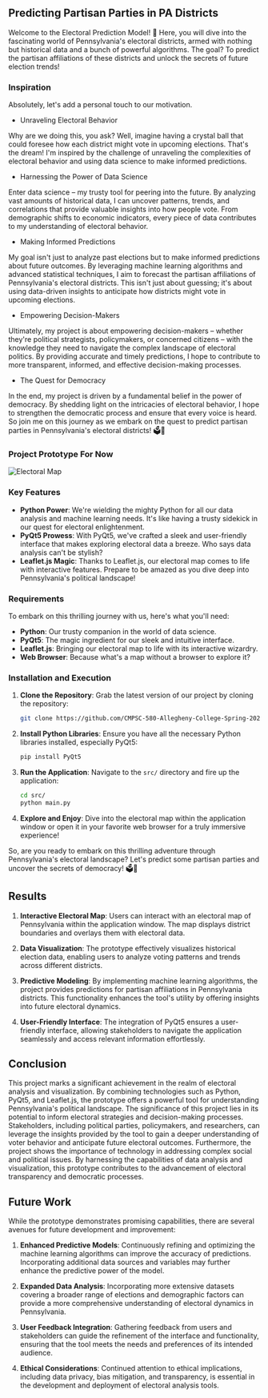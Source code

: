 ## Predicting Partisan Parties in PA Districts

Welcome to the Electoral Prediction Model! 🎉 Here, you will dive into the fascinating world of Pennsylvania's electoral districts, armed with nothing but historical data and a bunch of powerful algorithms. The goal? To predict the partisan affiliations of these districts and unlock the secrets of future election trends!

### Inspiration

Absolutely, let's add a personal touch to our motivation.

- Unraveling Electoral Behavior

Why are we doing this, you ask? Well, imagine having a crystal ball that could foresee how each district might vote in upcoming elections. That's the dream! I'm inspired by the challenge of unraveling the complexities of electoral behavior and using data science to make informed predictions.

- Harnessing the Power of Data Science

Enter data science – my trusty tool for peering into the future. By analyzing vast amounts of historical data, I can uncover patterns, trends, and correlations that provide valuable insights into how people vote. From demographic shifts to economic indicators, every piece of data contributes to my understanding of electoral behavior.

- Making Informed Predictions

My goal isn't just to analyze past elections but to make informed predictions about future outcomes. By leveraging machine learning algorithms and advanced statistical techniques, I aim to forecast the partisan affiliations of Pennsylvania's electoral districts. This isn't just about guessing; it's about using data-driven insights to anticipate how districts might vote in upcoming elections.

- Empowering Decision-Makers

Ultimately, my project is about empowering decision-makers – whether they're political strategists, policymakers, or concerned citizens – with the knowledge they need to navigate the complex landscape of electoral politics. By providing accurate and timely predictions, I hope to contribute to more transparent, informed, and effective decision-making processes.

- The Quest for Democracy

In the end, my project is driven by a fundamental belief in the power of democracy. By shedding light on the intricacies of electoral behavior, I hope to strengthen the democratic process and ensure that every voice is heard. So join me on this journey as we embark on the quest to predict partisan parties in Pennsylvania's electoral districts! 🗳️🔮

### Project Prototype For Now

![Electoral Map](/Users/stephenrodriguez/Documents/junior_sem/own-project-rodriguez03/screenshot.png)

### Key Features

- **Python Power**: We're wielding the mighty Python for all our data analysis and machine learning needs. It's like having a trusty sidekick in our quest for electoral enlightenment.
- **PyQt5 Prowess**: With PyQt5, we've crafted a sleek and user-friendly interface that makes exploring electoral data a breeze. Who says data analysis can't be stylish?
- **Leaflet.js Magic**: Thanks to Leaflet.js, our electoral map comes to life with interactive features. Prepare to be amazed as you dive deep into Pennsylvania's political landscape!

### Requirements

To embark on this thrilling journey with us, here's what you'll need:

- **Python**: Our trusty companion in the world of data science.
- **PyQt5**: The magic ingredient for our sleek and intuitive interface.
- **Leaflet.js**: Bringing our electoral map to life with its interactive wizardry.
- **Web Browser**: Because what's a map without a browser to explore it?

### Installation and Execution

1. **Clone the Repository**: Grab the latest version of our project by cloning the repository:
   ```bash
   git clone https://github.com/CMPSC-580-Allegheny-College-Spring-2024/own-project-rodriguez03.git
   ```

2. **Install Python Libraries**: Ensure you have all the necessary Python libraries installed, especially PyQt5:
   ```bash
   pip install PyQt5
   ```

3. **Run the Application**: Navigate to the `src/` directory and fire up the application:
   ```bash
   cd src/
   python main.py
   ```

4. **Explore and Enjoy**: Dive into the electoral map within the application window or open it in your favorite web browser for a truly immersive experience!

So, are you ready to embark on this thrilling adventure through Pennsylvania's electoral landscape? Let's predict some partisan parties and uncover the secrets of democracy! 🗳️🔮

## Results

1. **Interactive Electoral Map**: Users can interact with an electoral map of Pennsylvania within the application window. The map displays district boundaries and overlays them with electoral data.

2. **Data Visualization**: The prototype effectively visualizes historical election data, enabling users to analyze voting patterns and trends across different districts.

3. **Predictive Modeling**: By implementing machine learning algorithms, the project provides predictions for partisan affiliations in Pennsylvania districts. This functionality enhances the tool's utility by offering insights into future electoral dynamics.

4. **User-Friendly Interface**: The integration of PyQt5 ensures a user-friendly interface, allowing stakeholders to navigate the application seamlessly and access relevant information effortlessly.

## Conclusion

This project marks a significant achievement in the realm of electoral analysis and visualization. By combining technologies such as Python, PyQt5, and Leaflet.js, the prototype offers a powerful tool for understanding Pennsylvania's political landscape. The significance of this project lies in its potential to inform electoral strategies and decision-making processes. Stakeholders, including political parties, policymakers, and researchers, can leverage the insights provided by the tool to gain a deeper understanding of voter behavior and anticipate future electoral outcomes. Furthermore, the project shows the importance of technology in addressing complex social and political issues. By harnessing the capabilities of data analysis and visualization, this prototype contributes to the advancement of electoral transparency and democratic processes.

## Future Work

While the prototype demonstrates promising capabilities, there are several avenues for future development and improvement:

1. **Enhanced Predictive Models**: Continuously refining and optimizing the machine learning algorithms can improve the accuracy of predictions. Incorporating additional data sources and variables may further enhance the predictive power of the model.

2. **Expanded Data Analysis**: Incorporating more extensive datasets covering a broader range of elections and demographic factors can provide a more comprehensive understanding of electoral dynamics in Pennsylvania.

3. **User Feedback Integration**: Gathering feedback from users and stakeholders can guide the refinement of the interface and functionality, ensuring that the tool meets the needs and preferences of its intended audience.

4. **Ethical Considerations**: Continued attention to ethical implications, including data privacy, bias mitigation, and transparency, is essential in the development and deployment of electoral analysis tools.
